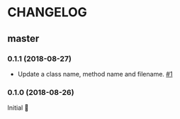 # CHANGELOG

## master

### 0.1.1 (2018-08-27)
* Update a class name, method name and filename. [#1](https://github.com/akito19/rack-joint/pull/1)

### 0.1.0 (2018-08-26)
Initial :muscle:
